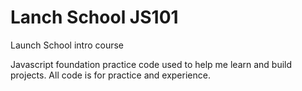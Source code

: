 # Lanch School JS101
Launch School intro course

Javascript foundation practice code used to help me learn and build projects. All code is for practice and experience.
